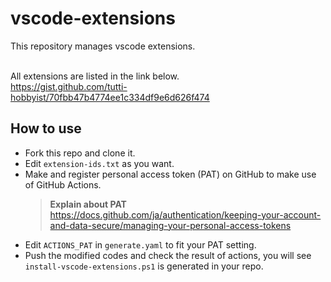 # vscode-extensions
This repository manages vscode extensions.<br><br>

All extensions are listed in the link below.<br>
https://gist.github.com/tutti-hobbyist/70fbb47b4774ee1c334df9e6d626f474

## How to use
- Fork this repo and clone it.
- Edit `extension-ids.txt` as you want.
- Make and register personal access token (PAT) on GitHub to make use of GitHub Actions.
    > **Explain about PAT** <br>
    > https://docs.github.com/ja/authentication/keeping-your-account-and-data-secure/managing-your-personal-access-tokens
- Edit `ACTIONS_PAT` in `generate.yaml` to fit your PAT setting.
- Push the modified codes and check the result of actions, you will see `install-vscode-extensions.ps1` is generated in your repo.
